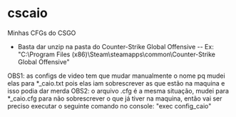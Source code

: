 # cscaio
Minhas CFGs do CSGO


  - Basta dar unzip na pasta do Counter-Strike Global Offensive
  -- Ex: "C:\Program Files (x86)\Steam\steamapps\common\Counter-Strike Global Offensive"

OBS1: as configs de video tem que mudar manualmente o nome pq mudei elas para *_caio.txt pois elas iam sobrescrever as que estão na maquina e isso podia dar merda
OBS2: o arquivo .cfg é a mesma situação, mudei para *_caio.cfg para não sobrescrever o que já tiver na maquina, então vai ser preciso executar o seguinte comando no console: "exec config_caio"

~~~~~~~~~~~~~~~~~~~QUALQUER MERDA QUE ROLAR A CULPA NÃO É MINHA ~~~~~~~~~~~~~~~~~~
